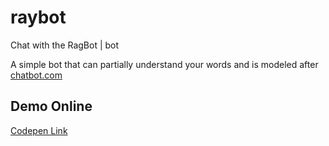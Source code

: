 # raybot
Chat with the RagBot | bot

A simple bot that can partially understand your words and is modeled after [chatbot.com](http://botchat.com/)

## Demo Online

[Codepen Link](https://codepen.io/emnatkins/full/oNaKeWM)
